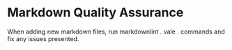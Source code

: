 # Markdown Quality Assurance

When adding new markdown files, run
markdownlint .
vale .
commands and fix any issues presented.